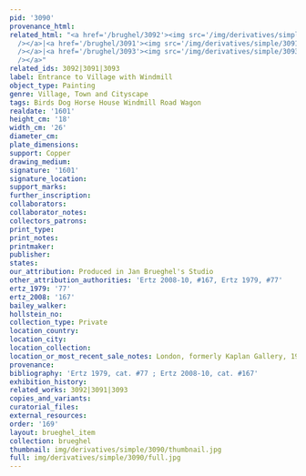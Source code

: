 ```yaml
---
pid: '3090'
provenance_html: 
related_html: "<a href='/brughel/3092'><img src='/img/derivatives/simple/3092/thumbnail.jpg'
  /></a>|<a href='/brughel/3091'><img src='/img/derivatives/simple/3091/thumbnail.jpg'
  /></a>|<a href='/brughel/3093'><img src='/img/derivatives/simple/3093/thumbnail.jpg'
  /></a>"
related_ids: 3092|3091|3093
label: Entrance to Village with Windmill
object_type: Painting
genre: Village, Town and Cityscape
tags: Birds Dog Horse House Windmill Road Wagon
realdate: '1601'
height_cm: '18'
width_cm: '26'
diameter_cm: 
plate_dimensions: 
support: Copper
drawing_medium: 
signature: '1601'
signature_location: 
support_marks: 
further_inscription: 
collaborators: 
collaborator_notes: 
collectors_patrons: 
print_type: 
print_notes: 
printmaker: 
publisher: 
states: 
our_attribution: Produced in Jan Brueghel's Studio
other_attribution_authorities: 'Ertz 2008-10, #167, Ertz 1979, #77'
ertz_1979: '77'
ertz_2008: '167'
bailey_walker: 
hollstein_no: 
collection_type: Private
location_country: 
location_city: 
location_collection: 
location_or_most_recent_sale_notes: London, formerly Kaplan Gallery, 1956
provenance: 
bibliography: 'Ertz 1979, cat. #77 ; Ertz 2008-10, cat. #167'
exhibition_history: 
related_works: 3092|3091|3093
copies_and_variants: 
curatorial_files: 
external_resources: 
order: '169'
layout: brueghel_item
collection: brueghel
thumbnail: img/derivatives/simple/3090/thumbnail.jpg
full: img/derivatives/simple/3090/full.jpg
---
```

